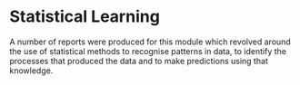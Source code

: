 # Statistical Learning

A number of reports were produced for this module which revolved around the use of statistical methods to recognise patterns in data, to identify
the processes that produced the data and to make predictions using that knowledge.
